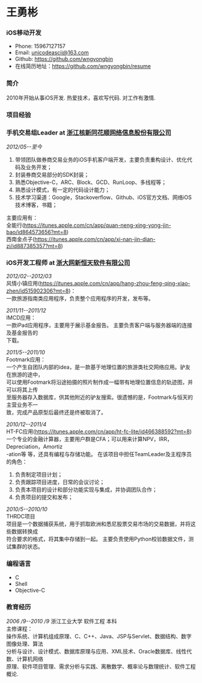王勇彬
=============

### iOS移动开发

- Phone: 15967127157
- Email: unicodeascii@163.com
- Github: https://github.com/wngyongbin
- 在线简历地址：https://github.com/wngyongbin/resume

### 简介
2010年开始从事iOS开发. 热爱技术，喜欢写代码. 对工作有激情.  

### 项目经验
### **手机交易组Leader** at [浙江核新同花顺网络信息股份有限公司](http://www.10jqka.com.cn/)   
*2012/05--至今*  
1. 带领团队做券商交易业务的iOS手机客户端开发，主要负责重构设计、优化代码及业务开发；  
2. 封装券商交易部分的SDK封装；  
3. 熟悉Objective-C，ARC、Block、GCD、RunLoop、多线程等；  
4. 熟悉设计模式，有一定的代码设计能力；  
5. 技术学习渠道：Google，Stackoverflow、Github、iOS官方文档、网络iOS技术博客，书籍；  

主要应用有：  
全能行(https://itunes.apple.com/cn/app/quan-neng-xing-yong-jin-bao/id864573656?mt=8)  
西南金点子(https://itunes.apple.com/cn/app/xi-nan-jin-dian-zi/id887385357?mt=8)  


### **iOS开发工程师** at [浙大网新恒天软件有限公司](http://www.hengtiansoft.com/zh)  
*2012/02--2012/03*  
风情小镇应用(https://itunes.apple.com/cn/app/hang-zhou-feng-qing-xiao-zhen/id515902306?mt=8)：  
一款旅游指南类应用程序，负责整个应用程序的开发，发布等。


*2011/11--2011/12*  
IMCD应用：  
一款iPad应用程序，主要用于展示基金报告。 主要负责客户端与服务器端的连接及基金报告的  
下载。      

*2011/5--2011/10*  
Footmark应用：  
一个产生自团队内部的idea，是一款基于地理位置的旅游类社交网络应用。驴友在旅游的途中，  
可以使用Footmark将沿途拍摄的照片制作成一幅带有地理位置信息的轨迹图，并可以将其上传  
至服务器存入数据库，供其他附近的驴友搜索。很遗憾的是，Footmark与恒天的主营业务不一  
致，完成产品原型后最终还是终被取消了。  

*2010/12--2011/4*  
HT-FC应用(https://itunes.apple.com/cn/app/ht-fc-lite/id466388592?mt=8)  
一个专业的金融计算器，主要用户群是CFA；可以用来计算NPV，IRR，Depreciation，Amortiz  
-ation等  等，还具有编程与存储功能。 在该项目中担任TeamLeader及主程序员的角色：   
1. 负责制定项目计划；  
2. 负责跟踪项目进度，日常的会议讨论；  
3. 负责本项目的设计和部分功能实现与集成，并协调团队合作；  
4. 负责项目的提交和发布；   

*2010/5--2010/10*  
THRDC项目  
项目是一个数据捕获系统，用于抓取欧洲和悉尼股票交易市场的交易数据，并将这些数据转换成  
符合要求的格式，将其集中存储到一起。 主要负责使用Python校验数据文件，测试集群的状态。  


### 编程语言

- C
- Shell
- Objective-C


### 教育经历

*2006 /9--2010 /9*    浙江工业大学    软件工程	本科  
主修课程：  
操作系统、计算机组成原理、C、C++、Java、JSP与Servlet、数据结构、数字图像处理、算法  
分析与设计、设计模式、数据库原理与应用、XML技术、Oracle数据库、线性代数、计算机网络  
原理、软件项目管理、需求分析与实践、离散数学、概率论与数理统计、软件工程概论.




